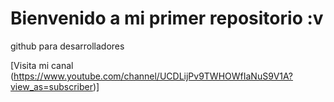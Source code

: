 # Bienvenido a mi primer repositorio :v

github para desarrolladores

[Visita mi canal (https://www.youtube.com/channel/UCDLijPv9TWHOWfIaNuS9V1A?view_as=subscriber)]
